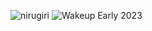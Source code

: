 ![nirugiri](https://img.shields.io/static/v1?label=nirugiri&message=1297717&color=ff69b4)
![Wakeup Early 2023](https://img.shields.io/badge/Wakeup_Early_2023-17/19-blue)
